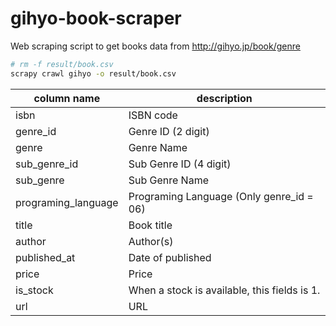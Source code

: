# gihyo-book-scraper

Web scraping script to get books data from http://gihyo.jp/book/genre

```bash
# rm -f result/book.csv
scrapy crawl gihyo -o result/book.csv
````

column name | description
------------|------------
isbn | ISBN code
genre_id | Genre ID (2 digit)
genre | Genre Name
sub_genre_id | Sub Genre ID (4 digit)
sub_genre | Sub Genre Name
programing_language | Programing Language (Only genre_id = 06)
title | Book title
author | Author(s)
published_at | Date of published
price | Price
is_stock | When a stock is available, this fields is 1.
url | URL
